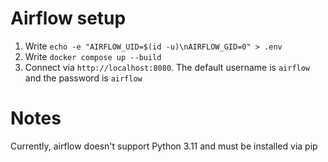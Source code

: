 # Airflow setup
1. Write `echo -e "AIRFLOW_UID=$(id -u)\nAIRFLOW_GID=0" > .env`
2. Write `docker compose up --build`
3. Connect via `http://localhost:8080`. The default username is `airflow` and the password is `airflow`

# Notes

Currently, airflow doesn't support Python 3.11 and must be installed via pip

